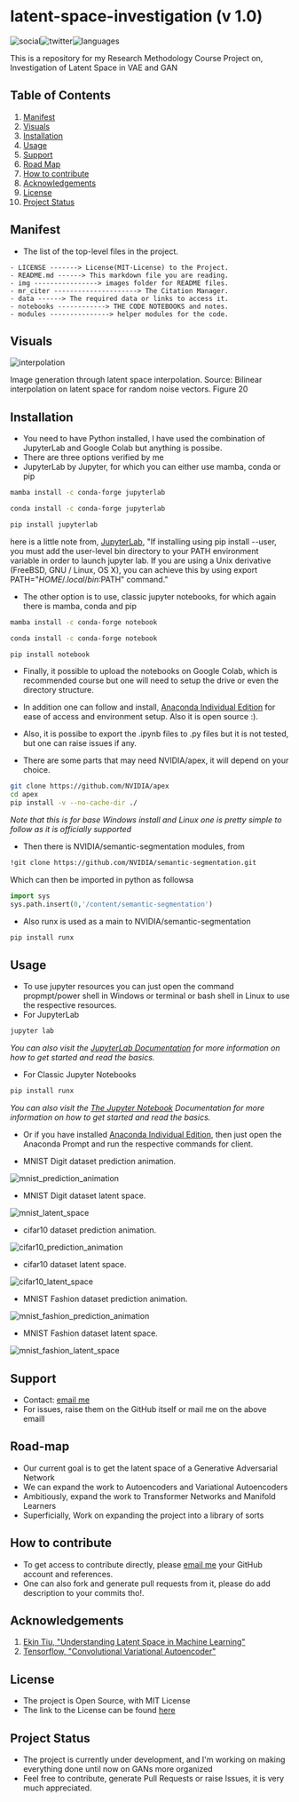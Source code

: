 # latent-space-investigation (v 1.0)

 ![social](https://img.shields.io/github/followers/VMrGamer?style=social)![twitter](https://img.shields.io/twitter/follow/VedantPat?style=social)![languages](https://img.shields.io/github/languages/count/VMrGamer/latent-space-investigation)

 This is a repository for my Research Methodology Course Project on, Investigation of Latent Space in VAE and GAN


## Table of Contents

1.  [Manifest](#manifest)
2.  [Visuals](#visuals)
3.  [Installation](#installation)
4.  [Usage](#usage)
5.  [Support](#support)
6.  [Road Map](#road-map)
7.  [How to contribute](#how-to-contribute)
8.  [Acknowledgements](#acknowledgements)
9.  [License](#license)
10. [Project Status](#project-status)


## Manifest

- The list of the top-level files in the project.

```
- LICENSE -------> License(MIT-License) to the Project.
- README.md ------> This markdown file you are reading.
- img ----------------> images folder for README files.
- mr_citer ---------------------> The Citation Manager.
- data ------> The required data or links to access it.
- notebooks ------------> THE CODE NOTEBOOKS and notes.
- modules ---------------> helper modules for the code.
```


## Visuals

![interpolation](https://miro.medium.com/max/480/0*cYaaF2pFLECohCaI.gif)

Image generation through latent space interpolation. Source: Bilinear interpolation on latent space for random noise vectors. Figure 20

## Installation 

- You need to have Python installed, I have used the combination of JupyterLab and Google Colab but anything is possibe.
- There are three options verified by me
- JupyterLab by Jupyter, for which you can either use mamba, conda or pip

```bash
mamba install -c conda-forge jupyterlab
```

```bash
conda install -c conda-forge jupyterlab
```

```bash
pip install jupyterlab
```
here is a little note from, [JupyterLab](https://jupyter.org/install), "If installing using pip install --user, you must add the user-level bin directory to your PATH environment variable in order to launch jupyter lab. If you are using a Unix derivative (FreeBSD, GNU / Linux, OS X), you can achieve this by using export PATH="$HOME/.local/bin:$PATH" command."

- The other option is to use, classic jupyter notebooks, for which again there is mamba, conda and pip

```bash
mamba install -c conda-forge notebook
```

```bash
conda install -c conda-forge notebook
```

```bash
pip install notebook
```

- Finally, it possible to upload the notebooks on Google Colab, which is recommended course but one will need to setup the drive or even the directory structure.

- In addition one can follow and install, [Anaconda Individual Edition](https://www.anaconda.com/products/individual) for ease of access and environment setup. Also it is open source :).

- Also, it is possibe to export the .ipynb files to .py files but it is not tested, but one can raise issues if any.

- There are some parts that may need NVIDIA/apex, it will depend on your choice. 

```bash
git clone https://github.com/NVIDIA/apex
cd apex
pip install -v --no-cache-dir ./
```

_Note that this is for base Windows install and Linux one is pretty simple to follow as it is officially supported_

- Then there is NVIDIA/semantic-segmentation modules, from

```bash
!git clone https://github.com/NVIDIA/semantic-segmentation.git
``` 

Which can then be imported in python as followsa
```python
import sys
sys.path.insert(0,'/content/semantic-segmentation')
```

- Also runx is used as a main to NVIDIA/semantic-segmentation

```bash
pip install runx
```


## Usage

- To use jupyter resources you can just open the command propmpt/power shell in Windows or terminal or bash shell in Linux to use the respective resources.
- For JupyterLab

```bash
jupyter lab
```

_You can also visit the [JupyterLab Documentation](https://jupyterlab.readthedocs.io/en/stable/index.html) for more information on how to get started and read the basics._

- For Classic Jupyter Notebooks

```bash
pip install runx
```

_You can also visit the [The Jupyter Notebook](https://jupyter-notebook.readthedocs.io/en/latest/?badge=latest) Documentation for more information on how to get started and read the basics._

- Or if you have installed [Anaconda Individual Edition](https://www.anaconda.com/products/individual), then just open the Anaconda Prompt and run the respective commands for client.

- MNIST Digit dataset prediction animation.

![mnist_prediction_animation](img/mnist_gif.gif)

- MNIST Digit dataset latent space.

![mnist_latent_space](img/mnist_latent_space.png)

- cifar10 dataset prediction animation.

![cifar10_prediction_animation](img/cifar10_gif.gif)

- cifar10 dataset latent space.

![cifar10_latent_space](img/cifar10_latent_space.png)

- MNIST Fashion dataset prediction animation.

![mnist_fashion_prediction_animation](img/fashion_mnist_gif.gif)

- MNIST Fashion dataset latent space.

![mnist_fashion_latent_space](img/fashion_mnist_latent_space.png)


## Support

- Contact: [email me](v.mr.gamer@gmail.com)
- For issues, raise them on the GitHub itself or mail me on the above emaill


## Road-map

- Our current goal is to get the latent space of a Generative Adversarial Network
- We can expand the work to Autoencoders and Variational Autoencoders
- Ambitiously, expand the work to Transformer Networks and Manifold Learners
- Superficially, Work on expanding the project into a library of sorts


## How to contribute

- To get access to contribute directly, please [email me](v.mr.gamer@gmail.com) your GitHub account and references.
- One can also fork and generate pull requests from it, please do add description to your commits tho!.


## Acknowledgements

1. [Ekin Tiu, "Understanding Latent Space in Machine Learning"](https://towardsdatascience.com/understanding-latent-space-in-machine-learning-de5a7c687d8d)
2. [Tensorflow, "Convolutional Variational Autoencoder"](https://www.tensorflow.org/tutorials/generative/cvae)


## License

- The project is Open Source, with MIT License
- The link to the License can be found [here](https://github.com/VMrGamer/latent-space-investigation/blob/main/LICENSE)


## Project Status

- The project is currently under development, and I'm working on making everything done until now on GANs more organized
- Feel free to contribute, generate Pull Requests or raise Issues, it is very much appreciated.